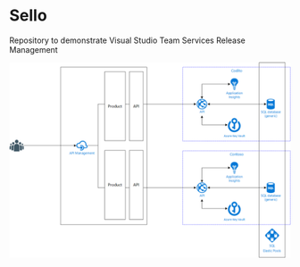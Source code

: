# Sello
Repository to demonstrate Visual Studio Team Services Release Management

![Scenario](./docs/scenario.png)